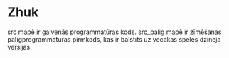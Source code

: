 # Zhuk

src mapē ir galvenās programmatūras kods.
src_palig mapē ir zīmēšanas palīgprogrammatūras pirmkods, kas ir balstīts uz vecākas spēles dzinēja versijas.
